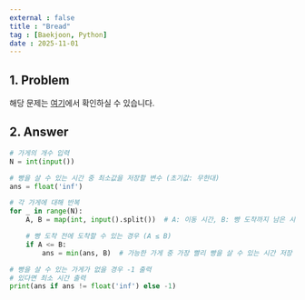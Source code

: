 ```yaml
---
external : false
title : "Bread"
tag : [Baekjoon, Python]
date : 2025-11-01
---
```


## 1. Problem

해당 문제는 [여기](https://www.acmicpc.net/problem/25377)에서 확인하실 수 있습니다.

## 2. Answer

```py
# 가게의 개수 입력
N = int(input())

# 빵을 살 수 있는 시간 중 최소값을 저장할 변수 (초기값: 무한대)
ans = float('inf')

# 각 가게에 대해 반복
for _ in range(N):
    A, B = map(int, input().split())  # A: 이동 시간, B: 빵 도착까지 남은 시간

    # 빵 도착 전에 도착할 수 있는 경우 (A ≤ B)
    if A <= B:
        ans = min(ans, B)  # 가능한 가게 중 가장 빨리 빵을 살 수 있는 시간 저장

# 빵을 살 수 있는 가게가 없을 경우 -1 출력
# 있다면 최소 시간 출력
print(ans if ans != float('inf') else -1)
```
